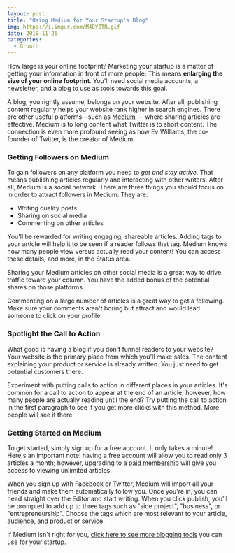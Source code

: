 ```yaml
---
layout: post
title: "Using Medium for Your Startup's Blog"
img: https://i.imgur.com/M4DYZTR.gif
date: 2018-11-26
categories: 
  - Growth
---
```


How large is your online footprint? Marketing your startup is a matter of getting your information in front of more people. This means **enlarging the size of your online footprint**. You'll need social media accounts, a newsletter, and a blog to use as tools towards this goal.

A blog, you rightly assume, belongs on your website. After all, publishing content regularly helps your website rank higher in search engines. There are other useful platforms—such as [Medium](https://medium.com/) — where sharing articles are effective. Medium is to long content what Twitter is to short content. The connection is even more profound seeing as how Ev Williams, the co-founder of Twitter, is the creator of Medium.

### Getting Followers on Medium

To gain followers on any platform you need to *get and stay active*. That means publishing articles regularly and interacting with other writers. After all, Medium is a social network. There are three things you should focus on in order to attract followers in Medium. They are:

- Writing quality posts
- Sharing on social media
- Commenting on other articles

You'll be rewarded for writing engaging, shareable articles. Adding tags to your article will help it to be seen if a reader follows that tag. Medium knows how many people view versus actually read your content! You can access these details, and more, in the Status area.

Sharing your Medium articles on other social media is a great way to drive traffic toward your column. You have the added bonus of the potential shares on those platforms.

Commenting on a large number of articles is a great way to get a following. Make sure your comments aren't boring but attract and would lead someone to click on your profile.

### Spotlight the Call to Action

What good is having a blog if you don't funnel readers to your website? Your website is the primary place from which you'll make sales. The content explaining your product or service is already written. You just need to get potential customers there.

Experiment with putting calls to action in different places in your articles. It's common for a call to action to appear at the end of an article; however, how many people are actually reading until the end? Try putting the call to action in the first paragraph to see if you get more clicks with this method. More people will see it there.

### Getting Started on Medium

To get started, simply sign up for a free account. It only takes a minute! Here's an important note: having a free account will allow you to read only 3 articles a month; however, upgrading to a [paid membership](https://medium.com/upgrade) will give you access to viewing unlimited articles.

When you sign up with Facebook or Twitter, Medium will import all your friends and make them automatically follow you. Once you're in, you can head straight over the Editor and start writing. When you click publish, you'll be prompted to add up to three tags such as "side project", "business", or "entrepreneurship". Choose the tags which are most relevant to your article, audience, and product or service.

If Medium isn't right for you, [click here to see more blogging tools](https://draft.dev/learn/posts/blogging-platforms) you can use for your startup.
